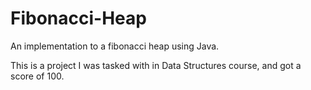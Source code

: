 # Fibonacci-Heap

An implementation to a fibonacci heap using Java.

This is a project I was tasked with in Data Structures course, and got a score of 100.
